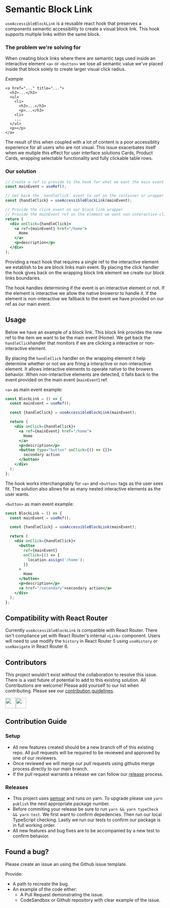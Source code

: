 # Semantic Block Link

`useAccessibleBlockLink` is a reusable react hook that preserves a components semantic accessibility to create a visual block link. This hook supports multiple links within the same block.

### The problem we're solving for

When creating block links where there are semantic tags used inside an interactive element `<a>` or `<button>` we lose all semantic value we've placed inside that block solely to create larger visual click radius.

_Example_

```
<a href="..." title="...">
  <h2>...</h2>
  <ul>
    <li>
      <h3>...</h3>
      <p>...</h3>
    <li>
    ...
  </ul>
  <p></p>
</a>
```

The result of this when coupled with a lot of content is a poor accessiblity experience for all users who are not visual.
This issue exacerbates itself when we mutiple this effect for user interface solutions Cards, Product Cards, wrapping selectable functionality and fully clickable table rows.

### Our solution

```jsx
// Create a ref to provide to the hook for what we want the main event of the block link to be
const mainEvent = useRef();

// Get back the `handleClick` event to set on the container or wrapper of our block link
const {handleClick} = useAccessibleBlockLink(mainEvent);

// Provide the click event on our block link wrapper
// Provide the mainEvent ref on the element we want non-interactive clicks to fallback to
return (
  <div onClick={handleClick}>
    <a ref={mainEvent} href="/home">
      Home
    </a>
    <p>description</p>
  </div>
);
```

Providing a react hook that requires a single ref to the interactive element we establish to be are block links main event. By placing the click handler the hook gives back on the wrapping block link element we create our block links boundaries.

The hook handles determining if the event is an interactive element or not. If the element is interactive we allow the native browersr to handle it. If the element is non-interactive we fallback to the event we have provided on our ref as our main event.

## Usage

Below we have an example of a block link. This block link provides the new ref to the item we want to be the main event (Home). We get back the `handleClick`handler that monitors if we are clicking a interactive or non-interactive element.

By placing the `handleClick` handler on the wrapping element it help determine whether or not we are firing a interactive or non-interactive element. It allows interactive elements to operate native to the browers behavior. When non-interactive elements are detected, it falls back to the event provided on the main event (`mainEvent`) ref.

`<a>` as main event example:

```jsx
const BlockLink = () => {
  const mainEvent = useRef();

  const {handleClick} = useAccessibleBlockLink(mainEvent);

  return (
    <div onClick={handleClick}>
      <a ref={mainEvent} href="/home">
        Home
      </a>
      <p>description</p>
      <button type="button" onClick={() => {}}>
        secondary action
      </button>
    </div>
  );
};
```

The hook works interchangeably for `<a>` and `<button>` tags as the user sees fit. The solution also allows for as many nested interactive elements as the user wants.

`<button>` as main event example:

```jsx
const BlockLink = () => {
  const mainEvent = useRef();

  const {handleClick} = useAccessibleBlockLink(mainEvent);

  return (
    <div onClick={handleClick}>
      <button
        ref={mainEvent}
        onClick={() => {
          location.assign('/home');
        }}
      >
        Home
      </button>
      <p>description</p>
      <a href="/secondary">secondary action</a>
    </div>
  );
};
```

## Compatibility with React Router

Currently `useAccessibleBlockLink` is compatible with React Router. There isn't compliance yet with React Router's internal `<Link>` component. Users will need to use modify the `history` in React Router 5 using `useHistory` or `useNavigate` in React Router 6.

## Contributors

This project wouldn't exist without the collaboration to resolve this issue. There is a vast future of potential to add to this existing solution. All Contributions are welcome! Please add yourself to our list when contributing. Please see our [contribution guidelines](#contribution-guide).

<div style="display:flex;">
  <a href="https://github.com/scottykaye"><img src="https://avatars.githubusercontent.com/u/5076841?v=4" width="33" height="33" /></a>
  <a href="https://github.com/hamlim"><img src="https://avatars.githubusercontent.com/u/5579638?v=4" width="33" height="33"/></a>
</div>

## Contribution Guide

### Setup

- All new features created should be a new branch off of this existing repo. All pull requests will be required to be reviewed and approved by one of our reviewers.
- Once reviewed we will merge our pull requests using githubs merge process directly to our main branch.
- If the pull request warrants a release we can follow our [release](#releases) process.

### Releases

- This project uses [semvar](https://semver.org/) and runs on yarn. To upgrade please use `yarn publish` the next appropriate package number.
- Before commiting your release be sure to run `yarn && yarn typeCheck && yarn test`. We first want to confirm depedencies. Then run our local TypeScript checking. Lastly we run our tests to confirm our package is in full working order.
- All new features and bug fixes are to be accompanied by a new test to confirm behavior.

## Found a bug?

Please create an issue an using the Github issue template.

Provide:

- A path to recreate the bug.
- An example of the code either:
  - A Pull Request demonstrating the issue.
  - CodeSandbox or Github repository with clear example of the issue.
